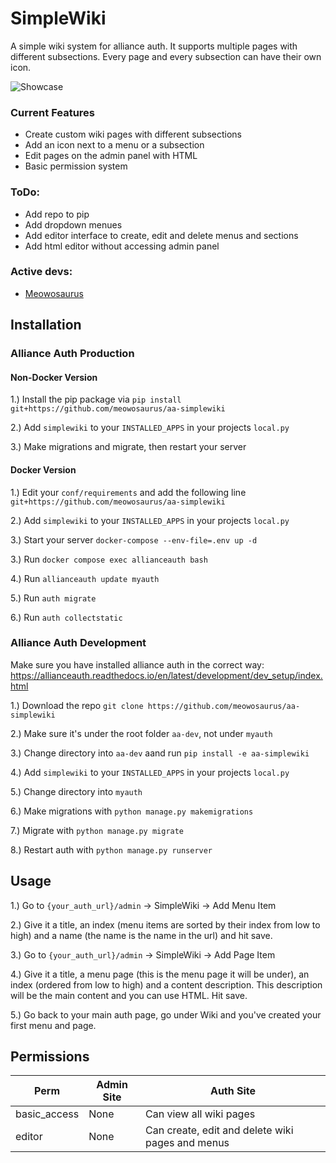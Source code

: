 # SimpleWiki

A simple wiki system for alliance auth. It supports multiple pages with different subsections. Every page and every subsection can have their own icon.

![Showcase](https://i.imgur.com/ALZZ7Bs.png)

### Current Features

* Create custom wiki pages with different subsections
* Add an icon next to a menu or a subsection
* Edit pages on the admin panel with HTML
* Basic permission system

### ToDo:

* Add repo to pip
* Add dropdown menues
* Add editor interface to create, edit and delete menus and sections
* Add html editor without accessing admin panel


### Active devs:

* [Meowosaurus](https://github.com/meowosaurus)

## Installation

### Alliance Auth Production

#### Non-Docker Version

1.) Install the pip package via `pip install git+https://github.com/meowosaurus/aa-simplewiki`

2.) Add `simplewiki` to your `INSTALLED_APPS` in your projects `local.py`

3.) Make migrations and migrate, then restart your server

#### Docker Version

1.) Edit your `conf/requirements` and add the following line `git+https://github.com/meowosaurus/aa-simplewiki`

2.) Add `simplewiki` to your `INSTALLED_APPS` in your projects `local.py`

3.) Start your server `docker-compose --env-file=.env up -d`

3.) Run `docker compose exec allianceauth bash`

4.) Run `allianceauth update myauth`

5.) Run `auth migrate`

6.) Run `auth collectstatic`

### Alliance Auth Development 
Make sure you have installed alliance auth in the correct way: https://allianceauth.readthedocs.io/en/latest/development/dev_setup/index.html

1.) Download the repo `git clone https://github.com/meowosaurus/aa-simplewiki`

2.) Make sure it's under the root folder `aa-dev`, not under `myauth` 

3.) Change directory into `aa-dev` aand run `pip install -e aa-simplewiki`

4.) Add `simplewiki` to your `INSTALLED_APPS` in your projects `local.py`

5.) Change directory into `myauth`

6.) Make migrations with `python manage.py makemigrations`

7.) Migrate with `python manage.py migrate`

8.) Restart auth with `python manage.py runserver`

## Usage

1.) Go to `{your_auth_url}/admin` -> SimpleWiki -> Add Menu Item

2.) Give it a title, an index (menu items are sorted by their index from low to high) and a name (the name is the name in the url) and hit save.

3.) Go to `{your_auth_url}/admin` -> SimpleWiki -> Add Page Item

4.) Give it a title, a menu page (this is the menu page it will be under), an index (ordered from low to high) and a content description. This description will be the main content and you can use HTML. Hit save.

5.) Go back to your main auth page, go under Wiki and you've created your first menu and page.

## Permissions
Perm | Admin Site | Auth Site 
 --- | --- | --- 
basic_access | None | Can view all wiki pages
editor | None | Can create, edit and delete wiki pages and menus
